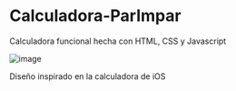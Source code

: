 # Calculadora-ParImpar
Calculadora funcional hecha con HTML, CSS y Javascript

![image](https://github.com/user-attachments/assets/352b1a3f-1831-47ce-b26b-428184bbe7eb)

Diseño inspirado en la calculadora de iOS
